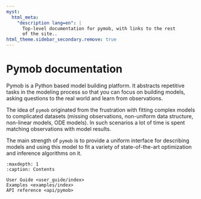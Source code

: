 ```yaml
---
myst:
  html_meta:
    "description lang=en": |
      Top-level documentation for pymob, with links to the rest
      of the site..
html_theme.sidebar_secondary.remove: true
---
```


Pymob documentation
===================


Pymob is a Python based model building platform. 
It abstracts repetitive tasks in the modeling process so that you can focus on building models, asking questions to the real world and learn from observations.

The idea of `pymob` originated from the frustration with fitting complex models to complicated datasets (missing observations, non-uniform data structure, non-linear models, ODE models). In such scenarios a lot of time is spent matching observations with model results.

The main strength of `pymob` is to provide a uniform interface for describing models and using this model to fit a variety of state-of-the-art optimization and inference algorithms on it.


```{toctree}
:maxdepth: 1
:caption: Contents

User Guide <user_guide/index>
Examples <examples/index>
API reference <api/pymob>
```


